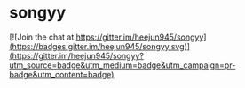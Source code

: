 # songyy

[![Join the chat at https://gitter.im/heejun945/songyy](https://badges.gitter.im/heejun945/songyy.svg)](https://gitter.im/heejun945/songyy?utm_source=badge&utm_medium=badge&utm_campaign=pr-badge&utm_content=badge)